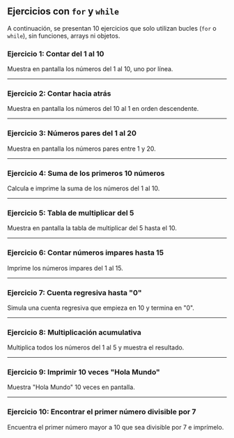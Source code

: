 ## Ejercicios con `for` y `while`

A continuación, se presentan 10 ejercicios que solo utilizan bucles (`for` o `while`), sin funciones, arrays ni objetos.

### **Ejercicio 1: Contar del 1 al 10**  
Muestra en pantalla los números del 1 al 10, uno por línea.

---

### **Ejercicio 2: Contar hacia atrás**  
Muestra en pantalla los números del 10 al 1 en orden descendente.

---

### **Ejercicio 3: Números pares del 1 al 20**  
Muestra en pantalla los números pares entre 1 y 20.

---

### **Ejercicio 4: Suma de los primeros 10 números**  
Calcula e imprime la suma de los números del 1 al 10.

---

### **Ejercicio 5: Tabla de multiplicar del 5**  
Muestra en pantalla la tabla de multiplicar del 5 hasta el 10.


---

### **Ejercicio 6: Contar números impares hasta 15**  
Imprime los números impares del 1 al 15.

---

### **Ejercicio 7: Cuenta regresiva hasta "0"**  
Simula una cuenta regresiva que empieza en 10 y termina en "0".

---

### **Ejercicio 8: Multiplicación acumulativa**  
Multiplica todos los números del 1 al 5 y muestra el resultado.


---

### **Ejercicio 9: Imprimir 10 veces "Hola Mundo"**  
Muestra "Hola Mundo" 10 veces en pantalla.


---

### **Ejercicio 10: Encontrar el primer número divisible por 7**  
Encuentra el primer número mayor a 10 que sea divisible por 7 e imprímelo.
